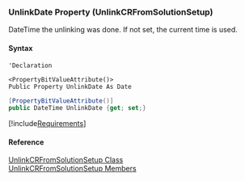 ﻿### UnlinkDate Property (UnlinkCRFromSolutionSetup)

DateTime the unlinking was done. If not set, the current time is used.

#### Syntax

```vbnet
'Declaration

<PropertyBitValueAttribute()>
Public Property UnlinkDate As Date
```

```csharp
[PropertyBitValueAttribute()]
public DateTime UnlinkDate {get; set;}
```

[!include[Requirements](../partials/requirements.md)]

#### Reference

[UnlinkCRFromSolutionSetup Class](FChoice.Toolkits.Clarify~FChoice.Toolkits.Clarify.Interfaces.UnlinkCRFromSolutionSetup.md)  
[UnlinkCRFromSolutionSetup Members](FChoice.Toolkits.Clarify~FChoice.Toolkits.Clarify.Interfaces.UnlinkCRFromSolutionSetup_members.md)